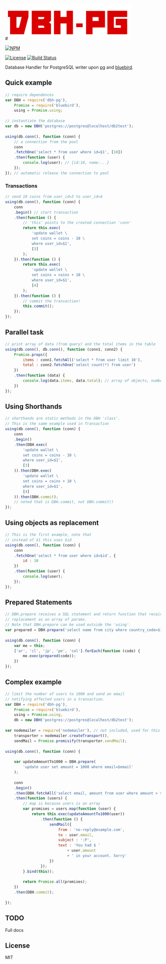 

#![BDH-PG](logo.png?raw=true)

[![NPM](https://nodei.co/npm/dbh-pg.png?downloads=true&downloadRank=true&stars=true)](https://nodei.co/npm/dbh-pg/)

[![License](http://img.shields.io/badge/license-MIT-brightgreen.svg)](LICENSE)
[![Build Status](https://secure.travis-ci.org/sapienlab/dbh-pg.png)](http://travis-ci.org/sapienlab/dbh-pg)

Database Handler for PostgreSQL writer upon [pg](https://github.com/brianc/node-postgres) and [bluebird](https://github.com/petkaantonov/bluebird).

## Quick example

```javascript
// require dependences
var DBH = require('dbh-pg'),
    Promise = require('bluebird'),
    using = Promise.using;
    
// instantiate the database
var db = new DBH('postgres://postgres@localhost/db2test');

using(db.conn(), function (conn) {
    // a connection from the pool
    conn
    .fetchOne('select * from user where id=$1', [10])
    .then(function (user) {
        console.log(user); // {id:10, name:...}
    });
}); // automatic release the connection to pool
```

### Transactions

```javascript
// send 10 coins from user_id=3 to user_id=4
using(db.conn(), function (conn) {
    conn
    .begin() // start transaction
    .then(function () {
        // 'this' points to the created connection 'conn'
        return this.exec(
            'update wallet \
            set coins = coins - 10 \
            where user_id=$1',
            [3]
        );
    }).then(function () {
        return this.exec(
            'update wallet \
            set coins = coins + 10 \
            where user_id=$1',
            [4]
        );
    }).then(function () {
        // commit the transaction!
        this.commit();
    });
});
```

## Parallel task

```javascript
// print array of data (from query) and the total items in the table
using(db.conn(), db.conn(), function (conn1, conn2) {
    Promise.props({
        items : conn1.fetchAll('select * from user limit 10'),
        total : conn2.fetchOne('select count(*) from user')
    })
    .then(function (data) {
        console.log(data.items, data.total); // array of objects, number
    })
});
```

## Using Shorthands

```javascript
// shorthands are static methods in the DBH 'class'.
// This is the same example used in Transaction
using(db.conn(), function (conn) {
    conn
    .begin()
    .then(DBH.exec(
        'update wallet \
        set coins = coins - 10 \
        where user_id=$1',
        [3]
    )).then(DBH.exec(
        'update wallet \
        set coins = coins + 10 \
        where user_id=$1',
        [4]
    )).then(DBH.commit);
    // noted that is DBH.commit, not DBH.commit()
});
```

## Using objects as replacement

```javascript
// This is the first example, note that
// instead of $1 this uses $id
using(db.conn(), function (conn) {
    conn
    .fetchOne('select * from user where id=$id', {
        id : 10
    })
    .then(function (user) {
        console.log(user);
    });
});
```

## Prepared Statements

```javascript
// DBH.prepare receives a SQL statement and return function that receives the
// replacement as an array of params.
// Note that DBH.prepare can be used outside the 'using'.
var prepared = DBH.prepare('select name from city where country_code=$1');

using(db.conn(), function (conn) {
    var me = this;
    ['ar', 'cl', 'jp', 'pe', 'col'].forEach(function (code) {
        me.exec(prepared(code));
    })
});
```

## Complex example

```javascript
// limit the number of users to 1000 and send an email
// notifying affected users in a transaction.
var DBH = require('dbh-pg'),
    Promise = require('bluebird'),
    using = Promise.using,
    db = new DBH('postgres://postgres@localhost/db2test');
    
var nodemailer = require('nodemailer'), // not included, used for this example only
    transporter = nodemailer.createTransport(),
    sendMail = Promise.promisify(transporter.sendMail);
    
using(db.conn(), function (conn) {

    var updateAmountTo1000 = DBH.prepare(
        'update user set amount = 1000 where email=$email'
    );
    
    conn
    .begin()
    .then(DBH.fetchAll('select email, amount from user where amount > $1', [1000]))
    .then(function (users) {
        // map is because users is an array
        var promises = users.map(function (user) {
            return this.exec(updateAmountTo1000(user))
                .then(function () {
                    sendMail({
                        from : 'no-reply@example.com',
                        to : user.email,
                        subject : ':P',
                        text : 'You had $ '
                            + user.amount
                            + ' in your account. Sorry'
                    })
                });
        }.bind(this));
        
        return Promise.all(promises);
    })
    .then(DBH.commit);
    
});
```

## TODO

Full docs

## License

MIT
